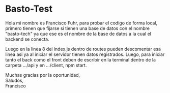 # Basto-Test

Hola mi nombre es Francisco Fuhr, 
para probar el codigo de forma local, primero tienen que fijarse si tienen una base de datos con el nombre "basto-tech" ya que ese es el nombre de la base de datos a la cual el backend se conecta.
<div></div>

Luego en la linea 8 del index.js dentro de routes pueden descomentar esa linea asi ya al iniciar el servidor tienen datos registrados.
Luego, para iniciar tanto el back como el front deben de escribir en la terminal dentro de la carpeta .../api y en .../client, npm start.
<div></div>
Muchas gracias por la oportunidad,
<div></div>
Saludos,
<div></div>
Francisco